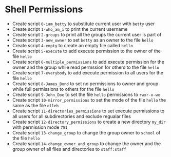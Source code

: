 # Shell Permissions

- Create script `0-iam_betty` to substitute current user with `betty` user
- Create script `1-who_am_i` to print the current username
- Create script `2-groups` to print all the groups the current user is part of
- Create script `3-new_owner` to set `betty` as an owner to the file `hello`
- Create script `4-empty` to create an empty file called `hello`
- Create script `5-execute` to add execute permission to the owner of the file `hello`
- Create script `6-multiple_permissions` to add execute permission for the owner and the group while read permssion for others to the file `hello`
- Create script `7-everybody` to add execute permission to all users for the file `hello`
- Create script `8-James_Bond` to set no permissions to owner and group while full permissions to others for the file `hello`
- Create script `9-John_Doe` to set the file `hello` permissions to `rwxr-x-wx`
- Create script `10-mirror_permissions` to set the mode of the file `hello` the same as the file `olleh`
- Create script `11-directories_permissions` to set execute permissions to all users for all subdirectories and exclude regualar files
- Create script `12-directory_permissions` to create a new directory `my_dir` with permission mode `751`
- Create script `13-change_group` to change the group owner to `school` of the file `hello`
- Create script `14-change_owner_and_group` to change the owner and the group owner of all files and directories to `staff:staff`
